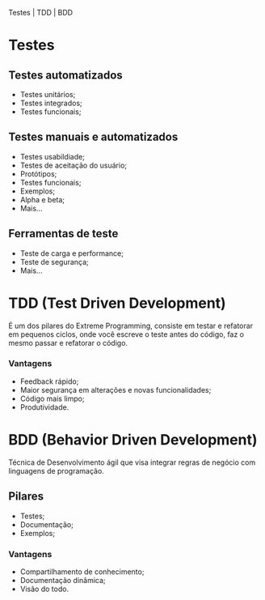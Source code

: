 Testes | TDD | BDD

# Testes

## Testes automatizados

* Testes unitários;
* Testes integrados;
* Testes funcionais;

## Testes manuais e automatizados

* Testes usabildiade;
* Testes de aceitação do usuário;
* Protótipos;
* Testes funcionais;
* Exemplos;
* Alpha e beta;
* Mais...

## Ferramentas de teste

* Teste de carga e performance;
* Teste de segurança;
* Mais...

# TDD (Test Driven Development)

É um dos pilares do Extreme Programming, consiste em testar e refatorar em pequenos ciclos, onde você
escreve o teste antes do código, faz o mesmo passar e refatorar o código.

### Vantagens

* Feedback rápido;
* Maior segurança em alterações e novas funcionalidades;
* Código mais limpo;
* Produtividade.

# BDD (Behavior Driven Development)

Técnica de Desenvolvimento ágil que visa integrar regras de negócio com linguagens de programação.

## Pilares 

* Testes;
* Documentação;
* Exemplos;

### Vantagens 

* Compartilhamento de conhecimento;
* Documentação dinâmica;
* Visão do todo.
